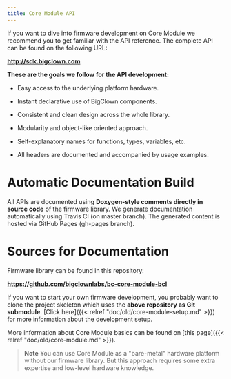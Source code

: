 ```yaml
---
title: Core Module API
---
```


If you want to dive into firmware development on Core Module we recommend you to get familiar with the API reference.
The complete API can be found on the following URL:

**http://sdk.bigclown.com**

**These are the goals we follow for the API development:**

* Easy access to the underlying platform hardware.

* Instant declarative use of BigClown components.

* Consistent and clean design across the whole library.

* Modularity and object-like oriented approach.

* Self-explanatory names for functions, types, variables, etc.

* All headers are documented and accompanied by usage examples.

# Automatic Documentation Build

All APIs are documented using **Doxygen-style comments directly in source code** of the firmware library.
We generate documentation automatically using Travis CI (on master branch).
The generated content is hosted via GitHub Pages (gh-pages branch).

# Sources for Documentation

Firmware library can be found in this repository:

**https://github.com/bigclownlabs/bc-core-module-bcl**

If you want to start your own firmware development, you probably want to clone the project skeleton which uses the **above repository as Git submodule**.
[Click here]({{< relref "doc/old/core-module-setup.md" >}}) for more information about the development setup.

More information about Core Module basics can be found on [this page]({{< relref "doc/old/core-module.md" >}}).

> **Note** You can use Core Module as a "bare-metal" hardware platform without our firmware library.
>          But this approach requires some extra expertise and low-level hardware knowledge.
